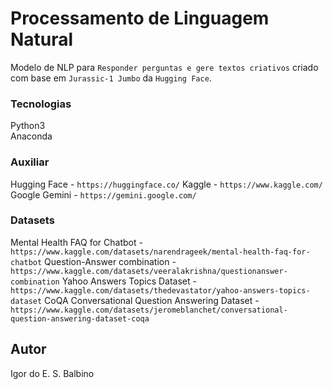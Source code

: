 # Processamento de Linguagem Natural

Modelo de NLP para `Responder perguntas e gere textos criativos` criado com base em `Jurassic-1 Jumbo` da `Hugging Face`.

### Tecnologias

Python3<br />
Anaconda

### Auxiliar

Hugging Face - `https://huggingface.co/`
Kaggle - `https://www.kaggle.com/`
Google Gemini - `https://gemini.google.com/`

### Datasets

Mental Health FAQ for Chatbot - `https://www.kaggle.com/datasets/narendrageek/mental-health-faq-for-chatbot`
Question-Answer combination - `https://www.kaggle.com/datasets/veeralakrishna/questionanswer-combination`
Yahoo Answers Topics Dataset - `https://www.kaggle.com/datasets/thedevastator/yahoo-answers-topics-dataset`
CoQA Conversational Question Answering Dataset - `https://www.kaggle.com/datasets/jeromeblanchet/conversational-question-answering-dataset-coqa`

## Autor

Igor do E. S. Balbino